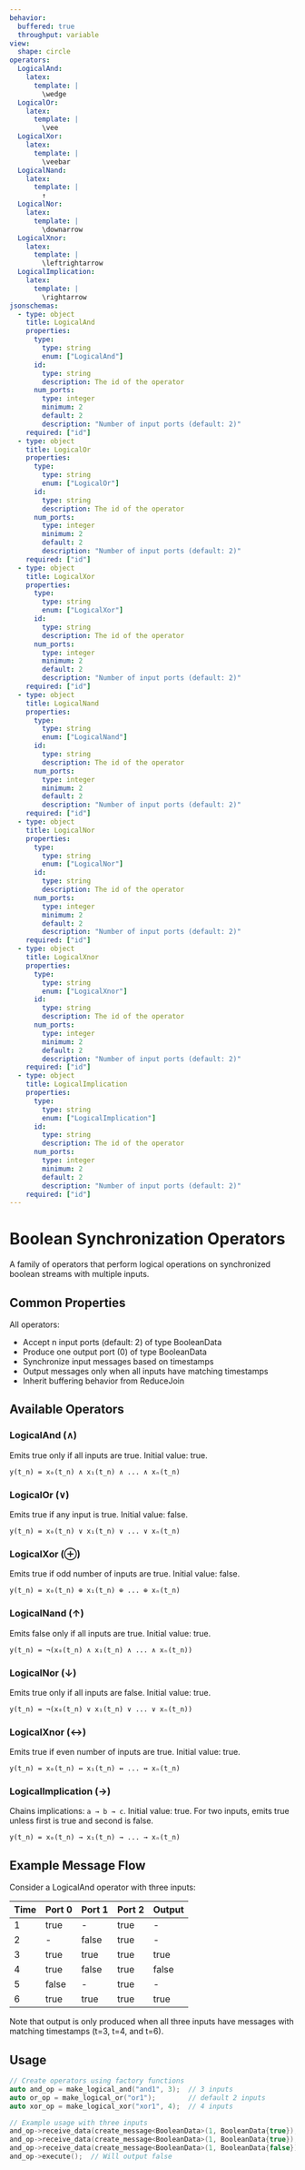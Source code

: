 ```yaml
---
behavior:
  buffered: true
  throughput: variable
view:
  shape: circle
operators:
  LogicalAnd:
    latex:
      template: |
        \wedge
  LogicalOr:
    latex:
      template: |
        \vee
  LogicalXor:
    latex:
      template: |
        \veebar
  LogicalNand:
    latex:
      template: |
        ↑
  LogicalNor:
    latex:
      template: |
        \downarrow
  LogicalXnor:
    latex:
      template: |
        \leftrightarrow
  LogicalImplication:
    latex:
      template: |
        \rightarrow
jsonschemas:
  - type: object
    title: LogicalAnd
    properties:
      type:
        type: string
        enum: ["LogicalAnd"]
      id:
        type: string
        description: The id of the operator
      num_ports:
        type: integer
        minimum: 2
        default: 2
        description: "Number of input ports (default: 2)"
    required: ["id"]
  - type: object
    title: LogicalOr
    properties:
      type:
        type: string
        enum: ["LogicalOr"]
      id:
        type: string
        description: The id of the operator
      num_ports:
        type: integer
        minimum: 2
        default: 2
        description: "Number of input ports (default: 2)"
    required: ["id"]
  - type: object
    title: LogicalXor
    properties:
      type:
        type: string
        enum: ["LogicalXor"]
      id:
        type: string
        description: The id of the operator
      num_ports:
        type: integer
        minimum: 2
        default: 2
        description: "Number of input ports (default: 2)"
    required: ["id"]
  - type: object
    title: LogicalNand
    properties:
      type:
        type: string
        enum: ["LogicalNand"]
      id:
        type: string
        description: The id of the operator
      num_ports:
        type: integer
        minimum: 2
        default: 2
        description: "Number of input ports (default: 2)"
    required: ["id"]
  - type: object
    title: LogicalNor
    properties:
      type:
        type: string
        enum: ["LogicalNor"]
      id:
        type: string
        description: The id of the operator
      num_ports:
        type: integer
        minimum: 2
        default: 2
        description: "Number of input ports (default: 2)"
    required: ["id"]
  - type: object
    title: LogicalXnor
    properties:
      type:
        type: string
        enum: ["LogicalXnor"]
      id:
        type: string
        description: The id of the operator
      num_ports:
        type: integer
        minimum: 2
        default: 2
        description: "Number of input ports (default: 2)"
    required: ["id"]
  - type: object
    title: LogicalImplication
    properties:
      type:
        type: string
        enum: ["LogicalImplication"]
      id:
        type: string
        description: The id of the operator
      num_ports:
        type: integer
        minimum: 2
        default: 2
        description: "Number of input ports (default: 2)"
    required: ["id"]
---
```


# Boolean Synchronization Operators

A family of operators that perform logical operations on synchronized boolean streams with multiple inputs.

## Common Properties

All operators:

- Accept n input ports (default: 2) of type BooleanData
- Produce one output port (0) of type BooleanData
- Synchronize input messages based on timestamps
- Output messages only when all inputs have matching timestamps
- Inherit buffering behavior from ReduceJoin

## Available Operators

### LogicalAnd (∧)

Emits true only if all inputs are true. Initial value: true.

```
y(t_n) = x₀(t_n) ∧ x₁(t_n) ∧ ... ∧ xₙ(t_n)
```

### LogicalOr (∨)

Emits true if any input is true. Initial value: false.

```
y(t_n) = x₀(t_n) ∨ x₁(t_n) ∨ ... ∨ xₙ(t_n)
```

### LogicalXor (⊕)

Emits true if odd number of inputs are true. Initial value: false.

```
y(t_n) = x₀(t_n) ⊕ x₁(t_n) ⊕ ... ⊕ xₙ(t_n)
```

### LogicalNand (↑)

Emits false only if all inputs are true. Initial value: true.

```
y(t_n) = ¬(x₀(t_n) ∧ x₁(t_n) ∧ ... ∧ xₙ(t_n))
```

### LogicalNor (↓)

Emits true only if all inputs are false. Initial value: true.

```
y(t_n) = ¬(x₀(t_n) ∨ x₁(t_n) ∨ ... ∨ xₙ(t_n))
```

### LogicalXnor (↔)

Emits true if even number of inputs are true. Initial value: true.

```
y(t_n) = x₀(t_n) ↔ x₁(t_n) ↔ ... ↔ xₙ(t_n)
```

### LogicalImplication (→)

Chains implications: `a → b → c`. Initial value: true.
For two inputs, emits true unless first is true and second is false.

```
y(t_n) = x₀(t_n) → x₁(t_n) → ... → xₙ(t_n)
```

## Example Message Flow

Consider a LogicalAnd operator with three inputs:

| Time | Port 0 | Port 1 | Port 2 | Output |
| ---- | ------ | ------ | ------ | ------ |
| 1    | true   | -      | true   | -      |
| 2    | -      | false  | true   | -      |
| 3    | true   | true   | true   | true   |
| 4    | true   | false  | true   | false  |
| 5    | false  | -      | true   | -      |
| 6    | true   | true   | true   | true   |

Note that output is only produced when all three inputs have messages with matching timestamps (t=3, t=4, and t=6).

## Usage

```cpp
// Create operators using factory functions
auto and_op = make_logical_and("and1", 3);  // 3 inputs
auto or_op = make_logical_or("or1");        // default 2 inputs
auto xor_op = make_logical_xor("xor1", 4);  // 4 inputs

// Example usage with three inputs
and_op->receive_data(create_message<BooleanData>(1, BooleanData{true}), 0);
and_op->receive_data(create_message<BooleanData>(1, BooleanData{true}), 1);
and_op->receive_data(create_message<BooleanData>(1, BooleanData{false}), 2);
and_op->execute();  // Will output false
```
